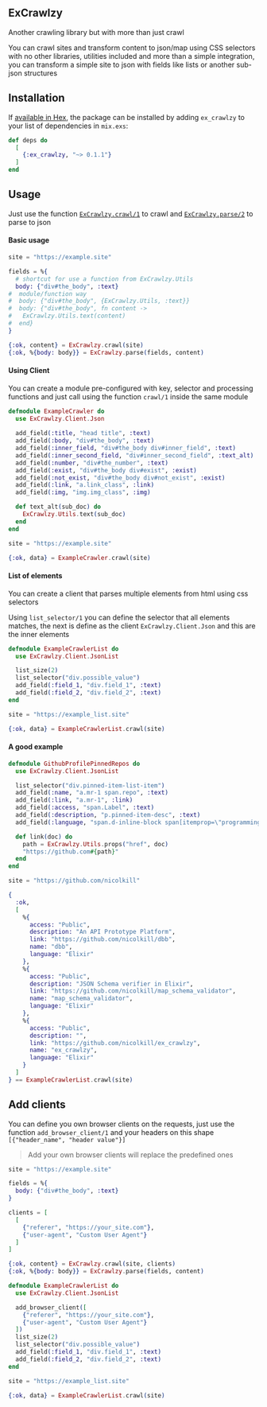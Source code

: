 ## ExCrawlzy

Another crawling library but with more than just crawl

You can crawl sites and transform content to json/map using CSS selectors with no other libraries, utilities included
and more than a simple integration, you can transform a simple site to json with fields like lists or another sub-json
structures

## Installation

If [available in Hex](https://hexdocs.pm/ex_crawlzy), the package can be installed
by adding `ex_crawlzy` to your list of dependencies in `mix.exs`:

```elixir
def deps do
  [
    {:ex_crawlzy, "~> 0.1.1"}
  ]
end
```

## Usage

Just use the function [`ExCrawlzy.crawl/1`](https://hexdocs.pm/ex_crawlzy/ExCrawlzy.html#crawl/1) to
crawl and [`ExCrawlzy.parse/2`](https://hexdocs.pm/ex_crawlzy/ExCrawlzy.html#parse/2) to parse to json

#### Basic usage

```elixir
site = "https://example.site"

fields = %{
  # shortcut for use a function from ExCrawlzy.Utils
  body: {"div#the_body", :text}
#  module/function way
#  body: {"div#the_body", {ExCrawlzy.Utils, :text}}
#  body: {"div#the_body", fn content -> 
#   ExCrawlzy.Utils.text(content)
#  end}
}

{:ok, content} = ExCrawlzy.crawl(site)
{:ok, %{body: body}} = ExCrawlzy.parse(fields, content)
```

#### Using Client

You can create a module pre-configured with key, selector and processing functions and just call using the function
`crawl/1` inside the same module

```elixir
defmodule ExampleCrawler do
  use ExCrawlzy.Client.Json
  
  add_field(:title, "head title", :text)
  add_field(:body, "div#the_body", :text)
  add_field(:inner_field, "div#the_body div#inner_field", :text)
  add_field(:inner_second_field, "div#inner_second_field", :text_alt)
  add_field(:number, "div#the_number", :text)
  add_field(:exist, "div#the_body div#exist", :exist)
  add_field(:not_exist, "div#the_body div#not_exist", :exist)
  add_field(:link, "a.link_class", :link)
  add_field(:img, "img.img_class", :img)

  def text_alt(sub_doc) do
    ExCrawlzy.Utils.text(sub_doc)
  end
end

site = "https://example.site"

{:ok, data} = ExampleCrawler.crawl(site)
```

#### List of elements

You can create a client that parses multiple elements from html using css selectors

Using `list_selector/1` you can define the selector that all elements matches, the next is define as the client 
`ExCrawlzy.Client.Json` and this are the inner elements

```elixir
defmodule ExampleCrawlerList do
  use ExCrawlzy.Client.JsonList

  list_size(2)
  list_selector("div.possible_value")
  add_field(:field_1, "div.field_1", :text)
  add_field(:field_2, "div.field_2", :text)
end

site = "https://example_list.site"

{:ok, data} = ExampleCrawlerList.crawl(site)
```

#### A good example

```elixir
defmodule GithubProfilePinnedRepos do
  use ExCrawlzy.Client.JsonList

  list_selector("div.pinned-item-list-item")
  add_field(:name, "a.mr-1 span.repo", :text)
  add_field(:link, "a.mr-1", :link)
  add_field(:access, "span.Label", :text)
  add_field(:description, "p.pinned-item-desc", :text)
  add_field(:language, "span.d-inline-block span[itemprop=\"programmingLanguage\"]", :text)

  def link(doc) do
    path = ExCrawlzy.Utils.props("href", doc)
    "https://github.com#{path}"
  end
end

site = "https://github.com/nicolkill"

{
  :ok, 
  [
    %{
      access: "Public",
      description: "An API Prototype Platform",
      link: "https://github.com/nicolkill/dbb",
      name: "dbb",
      language: "Elixir"
    },
    %{
      access: "Public",
      description: "JSON Schema verifier in Elixir",
      link: "https://github.com/nicolkill/map_schema_validator",
      name: "map_schema_validator",
      language: "Elixir"
    },
    %{
      access: "Public",
      description: "",
      link: "https://github.com/nicolkill/ex_crawlzy",
      name: "ex_crawlzy",
      language: "Elixir"
    }
  ]
} == ExampleCrawlerList.crawl(site)
```

## Add clients

You can define you own browser clients on the requests, just use the function `add_browser_client/1` and your headers
on this shape `[{"header_name", "header value"}]`

> Add your own browser clients will replace the predefined ones

```elixir
site = "https://example.site"

fields = %{
  body: {"div#the_body", :text}
}

clients = [
  [
    {"referer", "https://your_site.com"},
    {"user-agent", "Custom User Agent"}
  ]
]

{:ok, content} = ExCrawlzy.crawl(site, clients)
{:ok, %{body: body}} = ExCrawlzy.parse(fields, content)

defmodule ExampleCrawlerList do
  use ExCrawlzy.Client.JsonList

  add_browser_client([
    {"referer", "https://your_site.com"},
    {"user-agent", "Custom User Agent"}
  ])
  list_size(2)
  list_selector("div.possible_value")
  add_field(:field_1, "div.field_1", :text)
  add_field(:field_2, "div.field_2", :text)
end

site = "https://example_list.site"

{:ok, data} = ExampleCrawlerList.crawl(site)
```
